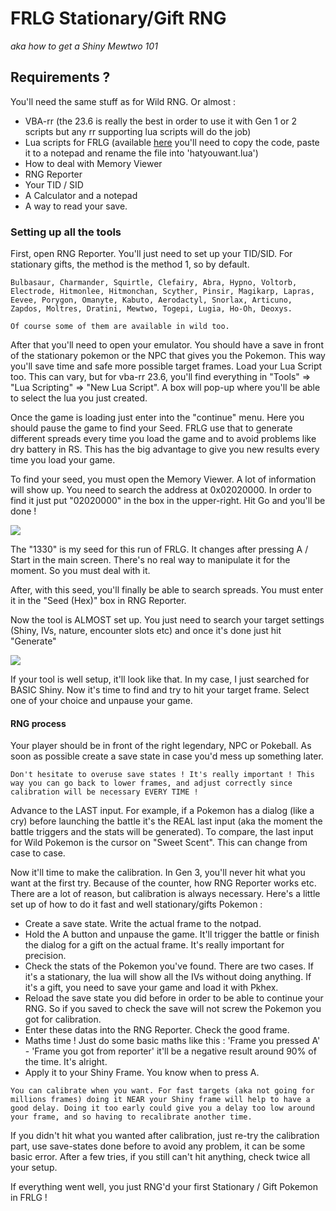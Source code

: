 # FRLG Stationary/Gift RNG
_aka how to get a Shiny Mewtwo 101_

## Requirements ?
You'll need the same stuff as for Wild RNG. Or almost :
- VBA-rr (the 23.6 is really the best in order to use it with Gen 1 or 2 scripts but any rr supporting lua scripts will do the job)
- Lua scripts for FRLG (available [here](https://projectpokemon.org/home/forums/topic/15187-gen-3-lua-scripts/?tab=comments#comment-127239) you'll need to copy the code, paste it to a notepad and rename the file into 'hatyouwant.lua')
- How to deal with Memory Viewer
- RNG Reporter
- Your TID / SID
- A Calculator and a notepad
- A way to read your save.

### Setting up all the tools

First, open RNG Reporter. You'll just need to set up your TID/SID. For stationary gifts, the method is the method 1, so by default.

```
Bulbasaur, Charmander, Squirtle, Clefairy, Abra, Hypno, Voltorb, Electrode, Hitmonlee, Hitmonchan, Scyther, Pinsir, Magikarp, Lapras, Eevee, Porygon, Omanyte, Kabuto, Aerodactyl, Snorlax, Articuno, Zapdos, Moltres, Dratini, Mewtwo, Togepi, Lugia, Ho-Oh, Deoxys.

Of course some of them are available in wild too.
```

After that you'll need to open your emulator. You should have a save in front of the stationary pokemon or the NPC that gives you the Pokemon. This way you'll save time and safe more possible target frames. Load your Lua Script too. This can vary, but for vba-rr 23.6, you'll find everything in "Tools" => "Lua Scripting" => "New Lua Script". A box will pop-up where you'll be able to select the lua you just created.

Once the game is loading just enter into the "continue" menu. Here you should pause the game to find your Seed. FRLG use that to generate different spreads every time you load the game and to avoid problems like dry battery in RS. This has the big advantage to give you new results every time you load your game.

To find your seed, you must open the Memory Viewer. A lot of information will show up. You need to search the address at 0x02020000. In order to find it just put "02020000" in the box in the upper-right. Hit Go and you'll be done !

![](https://i.imgur.com/Vk4zYMm.png)

The "1330" is my seed for this run of FRLG. It changes after pressing A / Start in the main screen. There's no real way to manipulate it for the moment. So you must deal with it.

After, with this seed, you'll finally be able to search spreads. You must enter it in the "Seed (Hex)" box in RNG Reporter.

Now the tool is ALMOST set up. You just need to search your target settings (Shiny, IVs, nature, encounter slots etc) and once it's done just hit "Generate" 

![](https://i.imgur.com/PIkK5i4.png)

If your tool is well setup, it'll look like that. In my case, I just searched for BASIC Shiny. Now it's time to find and try to hit your target frame. Select one of your choice and unpause your game.

#### RNG process 

Your player should be in front of the right legendary, NPC or Pokeball. As soon as possible create a save state in case you'd mess up something later.

```
Don't hesitate to overuse save states ! It's really important ! This way you can go back to lower frames, and adjust correctly since calibration will be necessary EVERY TIME !
```

Advance to the LAST input. For example, if a Pokemon has a dialog (like a cry) before launching the battle it's the REAL last input (aka the moment the battle triggers and the stats will be generated). To compare, the last input for Wild Pokemon is the cursor on "Sweet Scent". This can change from case to case.

Now it'll time to make the calibration. In Gen 3, you'll never hit what you want at the first try. Because of the counter, how RNG Reporter works etc. There are a lot of reason, but calibration is always necessary. Here's a little set up of how to do it fast and well stationary/gifts Pokemon :
- Create a save state. Write the actual frame to the notpad.
- Hold the A button and unpause the game. It'll trigger the battle or finish the dialog for a gift on the actual frame. It's really important for precision.
- Check the stats of the Pokemon you've found. There are two cases. If it's a stationary, the lua will show all the IVs without doing anything. If it's a gift, you need to save your game and load it with Pkhex. 
- Reload the save state you did before in order to be able to continue your RNG. So if you saved to check the save will not screw the Pokemon you got for calibration.
- Enter these datas into the RNG Reporter. Check the good frame.
- Maths time ! Just do some basic maths like this : 'Frame you pressed A' - 'Frame you got from reporter' it'll be a negative result around 90% of the time. It's alright.
- Apply it to your Shiny Frame. You know when to press A.

```
You can calibrate when you want. For fast targets (aka not going for millions frames) doing it NEAR your Shiny frame will help to have a good delay. Doing it too early could give you a delay too low around your frame, and so having to recalibrate another time.
```

If you didn't hit what you wanted after calibration, just re-try the calibration part, use save-states done before to avoid any problem, it can be some basic error. After a few tries, if you still can't hit anything, check twice all your setup.

If everything went well, you just RNG'd your first Stationary / Gift Pokemon in FRLG !
